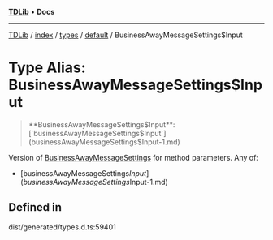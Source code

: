 [**TDLib**](../../../../../../README.md) • **Docs**

***

[TDLib](../../../../../../modules.md) / [index](../../../../../README.md) / [types](../../../README.md) / [default](../README.md) / BusinessAwayMessageSettings$Input

# Type Alias: BusinessAwayMessageSettings$Input

> **BusinessAwayMessageSettings$Input**: [`businessAwayMessageSettings$Input`](businessAwayMessageSettings$Input-1.md)

Version of [BusinessAwayMessageSettings](BusinessAwayMessageSettings.md) for method parameters.
Any of:
- [businessAwayMessageSettings$Input](businessAwayMessageSettings$Input-1.md)

## Defined in

dist/generated/types.d.ts:59401
